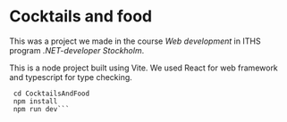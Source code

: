 # Cocktails and food
This was a project we made in the course *Web development* in ITHS program *.NET-developer Stockholm*.

This is a node project built using Vite. We used React for web framework and typescript for type checking.
```git clone https://github.com/skogsmo/CocktailsAndFood.git
 cd CocktailsAndFood
 npm install
 npm run dev```
